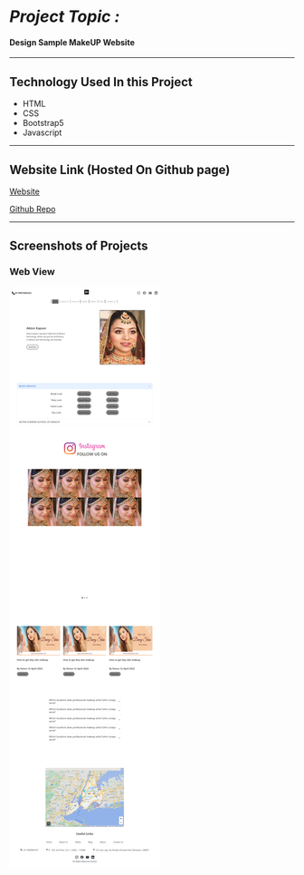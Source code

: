 # *Project Topic :*
#### Design Sample MakeUP Website

---
## Technology Used In this Project

* HTML
* CSS
* Bootstrap5
* Javascript
---
## Website Link (Hosted On Github page)

[Website](https://soham-0047.github.io/Marraige-Website/)

[Github Repo](https://github.com/Soham-0047/Marraige-Website)

---
## Screenshots of Projects

### Web View
![image](shot.png)



